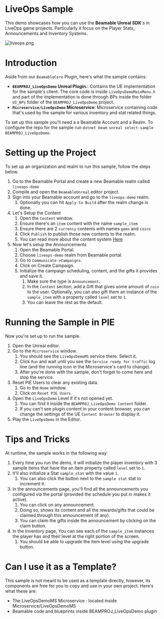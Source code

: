# LiveOps Sample
This demo showcases how you can use the **Beamable Unreal SDK**'s in LiveOps game projects. Particularly it focus on the Player Stats, Announcements and Inventory Systems.

![liveops.png](../media/imgs/liveops.png)

# Introduction

Aside from our `BeamableCore` Plugin, here's what the sample contains:

- **`BEAMPROJ_LiveOpsDemo` Unreal Plugin.**: Contains the UE implementation for the sample's client. The core code is inside `LiveOpsDemoMainMenu.h` and part of the implementation is done through BPs inside the folder `UI_BPs` folder of the `BEAMPROJ_LiveOpsDemo` project.
- **`Microservice/LiveOpsDemo` Microservice**: Microservice containing code that's used by the sample for various inventory and stat related things.

To set up this sample you'll need a a Beamable Account and a Realm. To configure the repo for the sample run `dotnet beam unreal select-sample BEAMPROJ_LiveOpsDemo`.

# Setting up the Project
To set up an organization and realm to run this sample, follow the steps below.

1. Go to the Beamable Portal and create a new Beamable realm called `liveops-demo`    
2. Compile and open the `BeamableUnreal` editor project.
3. Sign into your Beamable account and go to the `liveops-demo` realm.
      1. Optionally you can hit `Apply to Build` after the realm change is done.
4. Let's Setup the Content
      1. Open the `Content` window.
      2. Ensure there's an `item` content with the name `sample_item`
      3. Ensure there are 2 `currency` contents with names `gems` and `coins`
      4. Click `Publish` to publish those new contents to the realm.
      5. You can read more about the content system [Here](../user-reference/beamable-services/content.md)
5. Now let's setup the Announcements
      1. Open the Beamable Portal.
      2. Choose `liveops-demo` realm from Beamable portal.
      3. Go to `Communicate->Campaigns`.
      4. Click on Create Campaign.
      5. Initialize the campaign scheduling, content, and the gifts it provides and save it.
            1. Make sure the type is `Announcement`.
            2. In the `Content` section, add a Gift that gives some amount of `coin` to the user. Optionally, you can also gift them an instance of the `sample_item` with a property called `level` set to `1`.
            3. You can leave the rest as the default.

# Running the Sample in PIE
Now you're set up to run the sample.

1. Open the Unreal editor.
2. Go to the `Microservice` window.
      1. You should see the `LiveOpsDemoMS` service there. Select it.
      2. Click `Run` and wait until you see the `Service ready for traffic` log line (and the running icon in the Microservice's card to change).
      3. After you're done with the sample, don't forget to come here and stop the service.
4. Reset PIE Users to clear any existing data.
      1. Go to the `Home` window.
      2. Click on `Reset PIE Users`.
3. Open the `LiveOpsDemo` Level if it's not opened yet.
      1. You can find it inside the `BEAMPROJ_LiveOpsDemo Content`  folder.
      2. If you can't see plugin content in your content browser, you can change the settings of the UE `Content Browser` to display it.
5. Play the `LiveOpsDemo` in the Editor.

# Tips and Tricks
At runtime, the sample works in the following way:

1. Every time you run the demo, it will initialize the player inventory with 3 sample items that have the an item property called `level` set to `1`.    
1. It'll also initialize a Stat `sample_stat` with the value `1`. 
      1. You can also click the button next to the `sample stat` stat to increment it.
2. In the announcements page, you'll find all the announcements you configured via the portal (provided the schedule you put in makes it active). 
      1. You can click on any announcement.
      2. Doing so, shows its content and all the rewards/gifts that could be claimed through this announcement (if any).
      3. You can claim the gifts inside the announcement by clicking on the claim button.    
4. In the Inventory page, You can see each of the `sample_item` instances the player has and their level at the right portion of the screen.
      1. You should be able to upgrade the item level using the upgrade button.

# Can I use it as a Template?

This sample is not meant to be used as a template directly, however, its components are free for you to copy and use in your own project. Here's what these are:

- The LiveOpsDemoMS Microservice : located inside Microservice/LiveOpsDemoMS
- Beamable code and blueprints inside BEAMPROJ_LiveOpsDemo plugin